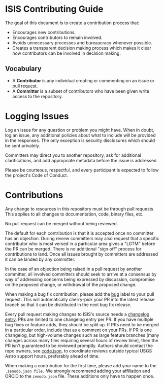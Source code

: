 # ISIS Contributing Guide

The goal of this document is to create a contribution process that:

* Encourages new contributions.
* Encourages contributors to remain involved.
* Avoids unnecessary processes and bureaucracy whenever possible.
* Creates a transparent decision making process which makes it clear how
contributors can be involved in decision making.


## Vocabulary

* A **Contributor** is any individual creating or commenting on an issue or pull request.
* A **Committer** is a subset of contributors who have been given write access to the repository.

# Logging Issues

Log an issue for any question or problem you might have. When in doubt, log an issue,
any additional policies about what to include will be provided in the responses. The only
exception is security disclosures which should be sent privately.

Committers may direct you to another repository, ask for additional clarifications, and
add appropriate metadata before the issue is addressed.

Please be courteous, respectful, and every participant is expected to follow the
project's Code of Conduct.

# Contributions

Any change to resources in this repository must be through pull requests. This applies to all changes
to documentation, code, binary files, etc.

No pull request can be merged without being reviewed.

The default for each contribution is that it is accepted once no committer has an objection.
During review committers may also request that a specific contributor who is most versed in a
particular area gives a "LGTM" before the PR can be merged. There is no additional "sign off"
process for contributions to land. Once all issues brought by committers are addressed it can
be landed by any committer.

In the case of an objection being raised in a pull request by another committer, all involved
committers should seek to arrive at a consensus by way of addressing concerns being expressed
by discussion, compromise on the proposed change, or withdrawal of the proposed change.

When making a bug fix contribution, please add the [bug](https://github.com/USGS-Astrogeology/ISIS3/pulls?q=is%3Apr+label%3Abug+) label to your pull request. This will automatically cherry-pick your PR into the latest release branch so that it can be distributed in the next bug fix release. 

Every pull request making changes to ISIS's source needs a [changelog entry](https://raw.githubusercontent.com/DOI-USGS/ISIS3/dev/CHANGELOG.md). PRs are limited to one changelog entry per PR. If you have multiple bug fixes or feature adds, they should be split up. If PRs need to be merged in a particular order, include that as a comment on your PRs. If PR is one changelog, but high-volume changes such as large feature branches (many changes across many files requiring several hours of review time), then the PR isn't guaranteed to be reviewed promptly. Authors should contact the repo owners, see [code.json](https://github.com/DOI-USGS/ISIS3/blob/dev/code.json), to coordinate reviews outside typical USGS Astro support hours, preferably ahead of time.

When making a contribution for the first time, please add your name to the `.zenodo.json file.` We strongly recommend adding your affiliation and ORCiD to the `zenodo.json` file. These additions only have to happen once.

